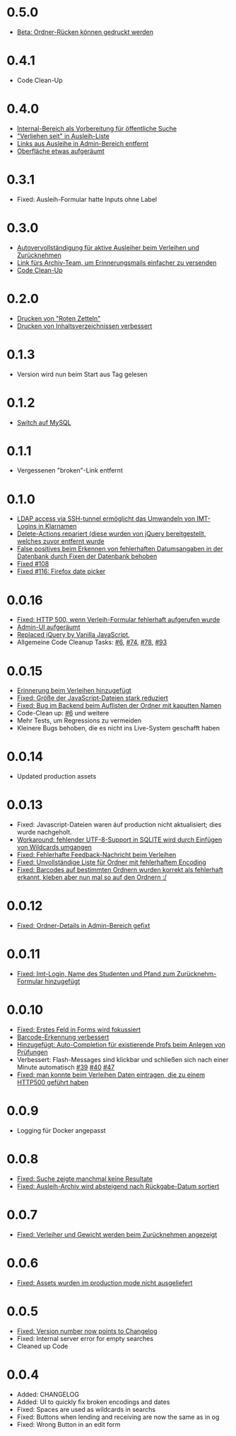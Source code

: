 # 0.5.0

 * [Beta: Ordner-Rücken können gedruckt werden](https://github.com/ironjan/klausurtool-ror/issues/52)

# 0.4.1

 * Code Clean-Up

# 0.4.0

 * [Internal-Bereich als Vorbereitung für öffentliche Suche](https://github.com/ironjan/klausurtool-ror/issues/148)
 * ["Verliehen seit" in Ausleih-Liste](https://github.com/ironjan/klausurtool-ror/issues/133)
 * [Links aus Ausleihe in Admin-Bereich entfernt](https://github.com/ironjan/klausurtool-ror/issues/150)
 * [Oberfläche etwas aufgeräumt](https://github.com/ironjan/klausurtool-ror/issues/143)

# 0.3.1

 * Fixed: Ausleih-Formular hatte Inputs ohne Label

# 0.3.0

 * [Autovervollständigung für aktive Ausleiher beim Verleihen und Zurücknehmen](https://github.com/ironjan/klausurtool-ror/issues/3)
 * [Link fürs Archiv-Team, um Erinnerungsmails einfacher zu versenden](https://github.com/ironjan/klausurtool-ror/issues/140)
 * [Code Clean-Up](https://github.com/ironjan/klausurtool-ror/issues/101)

# 0.2.0

 * [Drucken von "Roten Zetteln"](https://github.com/ironjan/klausurtool-ror/issues/53)
 * [Drucken von Inhaltsverzeichnissen verbessert](https://github.com/ironjan/klausurtool-ror/issues/54)

# 0.1.3

 * Version wird nun beim Start aus Tag gelesen

# 0.1.2

 * [Switch auf MySQL](https://github.com/ironjan/klausurtool-ror/issues/64)

# 0.1.1

 * Vergessenen "broken"-Link entfernt

# 0.1.0

 * [LDAP access via SSH-tunnel ermöglicht das Umwandeln von IMT-Logins in Klarnamen](https://github.com/ironjan/klausurtool-ror/issues/63)
 * [Delete-Actions repariert (diese wurden von jQuery bereitgestellt, welches zuvor entfernt wurde](https://github.com/ironjan/klausurtool-ror/issues/88)
 * [False positives beim Erkennen von fehlerhaften Datumsangaben in der Datenbank durch Fixen der Datenbank behoben](https://github.com/ironjan/klausurtool-ror/issues/106)
 * [Fixed #108](https://github.com/ironjan/klausurtool-ror/issues/108)
 * [Fixed #116: Firefox date picker](https://github.com/ironjan/klausurtool-ror/issues/116)
 

# 0.0.16

 * [Fixed: HTTP 500, wenn Verleih-Formular fehlerhaft aufgerufen wurde](https://github.com/ironjan/klausurtool-ror/issues/55)
 * [Admin-UI aufgeräumt](https://github.com/ironjan/klausurtool-ror/issues/7)
 * [Replaced jQuery by Vanilla JavaScript](https://github.com/ironjan/klausurtool-ror/issues/47),
 * Allgemeine Code Cleanup Tasks: [#6](https://github.com/ironjan/klausurtool-ror/issues/6), 
                                  [#74](https://github.com/ironjan/klausurtool-ror/issues/74),
                                  [#78](https://github.com/ironjan/klausurtool-ror/issues/78),
                                  [#93](https://github.com/ironjan/klausurtool-ror/issues/93)

# 0.0.15

 * [Erinnerung beim Verleihen hinzugefügt](https://github.com/ironjan/klausurtool-ror/issues/67)
 * [Fixed: Größe der JavaScript-Dateien stark reduziert](https://github.com/ironjan/klausurtool-ror/issues/47)
 * [Fixed: Bug im Backend beim Auflisten der Ordner mit kaputten Namen](https://github.com/ironjan/klausurtool-ror/issues/86)
 * Code-Clean up: [#6](https://github.com/ironjan/klausurtool-ror/issues/6) und weitere
 * Mehr Tests, um Regressions zu vermeiden
 * Kleinere Bugs behoben, die es nicht ins Live-System geschafft haben

# 0.0.14

 * Updated production assets

# 0.0.13

 * Fixed: Javascript-Dateien waren áuf production nicht aktualisiert; dies wurde nachgeholt.
 * [Workaround: fehlender UTF-8-Support in SQLITE wird durch Einfügen von Wildcards umgangen](https://github.com/ironjan/klausurtool-ror/issues/64)
 * [Fixed: Fehlerhafte Feedback-Nachricht beim Verleihen](https://github.com/ironjan/klausurtool-ror/issues/66)
 * [Fixed: Unvollständige Liste für Ordner mit fehlerhaftem Encoding](https://github.com/ironjan/klausurtool-ror/issues/)
 * [Fixed: Barcodes auf bestimmten Ordnern wurden korrekt als fehlerhaft erkannt, kleben aber nun mal so auf den Ordnern :/](https://github.com/ironjan/klausurtool-ror/issues/49)

# 0.0.12

 * [Fixed: Ordner-Details in Admin-Bereich gefixt](https://github.com/ironjan/klausurtool-ror/issues/65)

# 0.0.11

 * [Fixed: Imt-Login, Name des Studenten und Pfand zum Zurücknehm-Formular hinzugefügt](https://github.com/ironjan/klausurtool-ror/issues/69)

# 0.0.10

 * [Fixed: Erstes Feld in Forms wird fokussiert](https://github.com/ironjan/klausurtool-ror/issues/1 )
 * [Barcode-Erkennung verbessert](https://github.com/ironjan/klausurtool-ror/issues/37)
 * [Hinzugefügt: Auto-Completion für existierende Profs beim Anlegen von Prüfungen](https://github.com/ironjan/klausurtool-ror/issues/42)
 * Verbessert: Flash-Messages sind klickbar und schließen sich nach einer Minute automatisch 
  [#39](https://github.com/ironjan/klausurtool-ror/issues/39) 
  [#40](https://github.com/ironjan/klausurtool-ror/issues/40)
  [#47](https://github.com/ironjan/klausurtool-ror/issues/47)
 * [Fixed: man konnte beim Verleihen Daten eintragen, die zu einem HTTP500 geführt haben](https://github.com/ironjan/klausurtool-ror/issues/51)

# 0.0.9

 * Logging für Docker angepasst

# 0.0.8

 * [Fixed: Suche zeigte manchmal keine Resultate](https://github.com/ironjan/klausurtool-ror/issues/26)
 * [Fixed: Ausleih-Archiv wird absteigend nach Rückgabe-Datum sortiert](https://github.com/ironjan/klausurtool-ror/issues/23)
 
# 0.0.7

 * [Fixed: Verleiher und Gewicht werden beim Zurücknehmen angezeigt](https://github.com/ironjan/klausurtool-ror/issues/19)

# 0.0.6

 * [Fixed: Assets wurden im production mode nicht ausgeliefert](https://github.com/ironjan/klausurtool-ror/issues/12)

# 0.0.5

 * [Fixed: Version number now points to Changelog](https://git.cs.upb.de/ljan/klausurtool-ror/issues/14)
 * Fixed: Internal server error for empty searches
 * Cleaned up Code

# 0.0.4

 * Added: CHANGELOG
 * Added: UI to quickly fix broken encodings and dates
 * Fixed: Spaces are used as wildcards in searchs
 * Fixed: Buttons when lending and receiving are now the same as in og
 * Fixed: Wrong Button in an edit form
